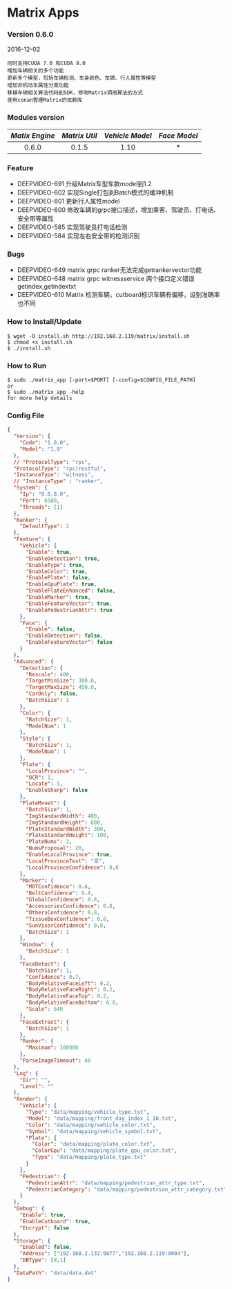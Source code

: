# Matrix Apps
### Version 0.6.0
2016-12-02

```
同时支持CUDA 7.0 和CUDA 8.0
增加车辆相关的多个功能
更新多个模型，包括车辆检测、车身颜色、车牌、行人属性等模型
增加非机动车属性分类功能
移植车辆相关算法代码到SDK，修改Matrix调用算法的方式
使用conan管理Matrix的依赖库
```

### Modules version
| *Matix Engine* | *Matrix Util* | *Vehicle Model* | *Face Model* |
|:--------------:|:-------------:|:---------------:|:------------:|
| 0.6.0 | 0.1.5 | 1.10 | * |

### Feature
- DEEPVIDEO-691	升级Matrix车型车款model到1.2
- DEEPVIDEO-602	实现Single打包到Batch模式的缓冲机制
- DEEPVIDEO-601	更新行人属性model
- DEEPVIDEO-600	修改车辆的grpc接口描述，增加乘客、驾驶员、打电话、安全带等属性
- DEEPVIDEO-585	实现驾驶员打电话检测
- DEEPVIDEO-584	实现左右安全带的检测识别


### Bugs
- DEEPVIDEO-649	matrix grpc ranker无法完成getrankervector功能
- DEEPVIDEO-648 matrix grpc witnessservice 两个接口定义错误getindex,getindextxt
- DEEPVIDEO-610	Matrix 检测车辆，cutboard标识车辆有偏移，设别准确率也不同


### How to Install/Update
```
$ wget -O install.sh http://192.168.2.119/matrix/install.sh
$ chmod +x install.sh
$ ./install.sh 
```

### How to Run
```
$ sudo ./matrix_app [-port=$PORT] [-config=$CONFIG_FILE_PATH]
or
$ sudo ./matrix_app -help
for more help details 
```

### Config File
```json
{
  "Version": {
    "Code": "1.0.0",
    "Model": "1.9"
  },
  // "ProtocolType": "rpc",
  "ProtocolType": "rpc|restful",
  "InstanceType": "witness",
  // "InstanceType" : "ranker",
  "System": {
    "Ip": "0.0.0.0",
    "Port": 6500,
    "Threads": [1]
  },
  "Ranker": {
    "DefaultType": 2
  },
  "Feature": {
    "Vehicle": {
      "Enable": true,
      "EnableDetection": true,
      "EnableType": true,
      "EnableColor": true,
      "EnablePlate": false,
      "EnableGpuPlate": true,
      "EnablePlateEnhanced": false,
      "EnableMarker": true,
      "EnableFeatureVector": true,
      "EnablePedestrianAttr": true
    },
    "Face": {
      "Enable": false,
      "EnableDetection": false,
      "EnableFeatureVector": false
    }
  },
  "Advanced": {
    "Detection": {
      "Rescale": 400,
      "TargetMinSize": 300.0,
      "TargetMaxSize": 450.0,
      "CarOnly": false,
      "BatchSize": 1
    },
    "Color": {
      "BatchSize": 1,
      "ModelNum": 1
    },
    "Style": {
      "BatchSize": 1,
      "ModelNum": 1
    },
    "Plate": {
      "LocalProvince": "",
      "OCR": 1,
      "Locate": 5,
      "EnableSharp": false
    },
    "PlateMxnet": {
      "BatchSize": 1,
      "ImgStandardWidth": 400,
      "ImgStandardHeight": 600,
      "PlateStandardWidth": 300,
      "PlateStandardHeight": 100,
      "PlateNums": 2,
      "NumsProposal": 20,
      "EnableLocalProvince": true,
      "LocalProvinceText": "京",
      "LocalProvinceConfidence": 0.8
    },
    "Marker": {
      "MOTConfidence": 0.6,
      "BeltConfidence": 0.8,
      "GlobalConfidence": 0.8,
      "AccessoriesConfidence": 0.8,
      "OthersConfidence": 0.8,
      "TissueBoxConfidence": 0.8,
      "SunVisorConfidence": 0.8,
      "BatchSize": 1
    },
    "Window": {
      "BatchSize": 1
    },
    "FaceDetect": {
      "BatchSize": 1,
      "Confidence": 0.7,
      "BodyRelativeFaceLeft": 0.2,
      "BodyRelativeFaceRight": 0.2,
      "BodyRelativeFaceTop": 0.2,
      "BodyRelativeFaceBottom": 6.0,
      "Scale": 640
    },
    "FaceExtract": {
      "BatchSize": 1
    },
    "Ranker": {
      "Maximum": 100000
    },
    "ParseImageTimeout": 60
  },
  "Log": {
    "Dir": "",
    "Level": ""
  },
  "Render": {
    "Vehicle": {
      "Type": "data/mapping/vehicle_type.txt",
      "Model": "data/mapping/front_day_index_1_10.txt",
      "Color": "data/mapping/vehicle_color.txt",
      "Symbol": "data/mapping/vehicle_symbol.txt",
      "Plate": {
        "Color": "data/mapping/plate_color.txt",
        "ColorGpu": "data/mapping/plate_gpu_color.txt",
        "Type": "data/mapping/plate_type.txt"
      }
    },
    "Pedestrian": {
      "PedestrianAttr": "data/mapping/pedestrian_attr_type.txt",
      "PedestrianCategory": "data/mapping/pedestrian_attr_category.txt"
    }
  },
  "Debug": {
    "Enable": true,
    "EnableCutboard": true,
    "Encrypt": false
  },
  "Storage": {
    "Enabled": false,
    "Address": ["192.168.2.132:9877","192.168.2.119:9004"],
    "DBType": [0,1]
  },
  "DataPath": "data/data.dat"
}



```
